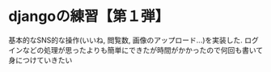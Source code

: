 # djangoの練習【第１弾】

基本的なSNS的な操作(いいね, 閲覧数, 画像のアップロード...)を実装した. ログインなどの処理が思ったよりも簡単にできたが時間がかかったので何回も書いて身につけていきたい

